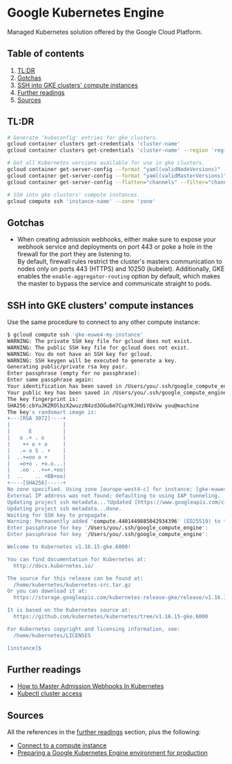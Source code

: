 # Google Kubernetes Engine

Managed Kubernetes solution offered by the Google Cloud Platform.

## Table of contents <!-- omit in toc -->

1. [TL:DR](#tldr)
1. [Gotchas](#gotchas)
1. [SSH into GKE clusters' compute instances](#ssh-into-gke-clusters-compute-instances)
1. [Further readings](#further-readings)
1. [Sources](#sources)

## TL:DR

```sh
# Generate 'kubeconfig' entries for gke clusters.
gcloud container clusters get-credentials 'cluster-name'
gcloud container clusters get-credentials 'cluster-name' --region 'region'

# Get all Kubernetes versions available for use in gke clusters.
gcloud container get-server-config --format "yaml(validNodeVersions)"
gcloud container get-server-config --format "yaml(validMasterVersions)" --zone 'compute-zone'
gcloud container get-server-config --flatten="channels" --filter="channels.channel=RAPID" --format="yaml(channels.channel,channels.validVersions)"

# SSH into gke clusters' compute instances.
gcloud compute ssh 'instance-name' --zone 'zone'
```

## Gotchas

- When creating admission webhooks, either make sure to expose your webhook service and deployments on port 443 or poke a hole in the firewall for the port they are listening to.<br/>
  By default, firewall rules restrict the cluster's masters communication to nodes only on ports 443 (HTTPS) and 10250 (kubelet). Additionally, GKE enables the `enable-aggregator-routing` option by default, which makes the master to bypass the service and communicate straight to pods.

## SSH into GKE clusters' compute instances

Use the same procedure to connect to any other compute instance:

```sh
$ gcloud compute ssh 'gke-euwe4-my-instance'
WARNING: The private SSH key file for gcloud does not exist.
WARNING: The public SSH key file for gcloud does not exist.
WARNING: You do not have an SSH key for gcloud.
WARNING: SSH keygen will be executed to generate a key.
Generating public/private rsa key pair.
Enter passphrase (empty for no passphrase):
Enter same passphrase again:
Your identification has been saved in /Users/you/.ssh/google_compute_engine.
Your public key has been saved in /Users/you/.ssh/google_compute_engine.pub.
The key fingerprint is:
SHA256:cbYuJKZROlbzX2wuzzN4zd3OGu6m7CupYKJHdiYOxVw you@machine
The key's randomart image is:
+---[RSA 3072]----+
|                 |
|      E          |
|   o .+ . o      |
|    ++ o + o     |
|   .= o S . +    |
|  ..+=oo o +     |
|   =o+o . +o.o...|
|   .oo . .+=+.+oo|
|  ..    .. +BB+oo|
+----[SHA256]-----+
No zone specified. Using zone [europe-west4-c] for instance: [gke-euwe4-my-instance].
External IP address was not found; defaulting to using IAP tunneling.
Updating project ssh metadata...⠹Updated [https://www.googleapis.com/compute/v1/projects/gcp-project].
Updating project ssh metadata...done.
Waiting for SSH key to propagate.
Warning: Permanently added 'compute.4401449885042934396' (ED25519) to the list of known hosts.
Enter passphrase for key '/Users/you/.ssh/google_compute_engine':
Enter passphrase for key '/Users/you/.ssh/google_compute_engine':

Welcome to Kubernetes v1.16.15-gke.6000!

You can find documentation for Kubernetes at:
  http://docs.kubernetes.io/

The source for this release can be found at:
  /home/kubernetes/kubernetes-src.tar.gz
Or you can download it at:
  https://storage.googleapis.com/kubernetes-release-gke/release/v1.16.15-gke.6000/kubernetes-src.tar.gz

It is based on the Kubernetes source at:
  https://github.com/kubernetes/kubernetes/tree/v1.16.15-gke.6000

For Kubernetes copyright and licensing information, see:
  /home/kubernetes/LICENSES

[instance]$
```

## Further readings

- [How to Master Admission Webhooks In Kubernetes]
- [Kubectl cluster access]

## Sources

All the references in the [further readings] section, plus the following:

- [Connect to a compute instance]
- [Preparing a Google Kubernetes Engine environment for production]

<!-- project's references -->
[connect to a compute instance]: https://cloud.google.com/compute/docs/instances/connecting-to-instance
[kubectl cluster access]: https://cloud.google.com/kubernetes-engine/docs/how-to/cluster-access-for-kubectl
[preparing a google kubernetes engine environment for production]: https://cloud.google.com/solutions/prep-kubernetes-engine-for-prod

<!-- internal references -->
[further readings]: #further-readings

<!-- external references -->
[how to master admission webhooks in kubernetes]: https://digizoo.com.au/1376/mastering-admission-webhooks-in-kubernetes-gke-part-1/
